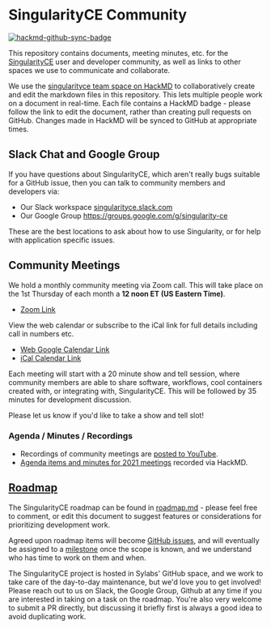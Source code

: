# SingularityCE Community

[![hackmd-github-sync-badge](https://hackmd.io/KwPBiu0nQeO4MTX_0KHXWA/badge)](https://hackmd.io/KwPBiu0nQeO4MTX_0KHXWA)

This repository contains documents, meeting minutes, etc. for the [SingularityCE](https://github.com/sylabs/singularity) user and developer community, as well as links to other spaces we use to communicate and collaborate.

We use the [singularityce team space on HackMD](https://hackmd.io/team/singularityce) to collaboratively create and edit the markdown files in this repository. This lets multiple people work on a document in real-time. Each file contains a HackMD badge - please follow the link to edit the document, rather than creating pull requests on GitHub. Changes made in HackMD will be synced to GitHub at appropriate times.


## Slack Chat and Google Group

If you have questions about SingularityCE, which aren't really bugs suitable for a GitHub issue, then you can talk to community members and developers via:

* Our Slack workspace [singularityce.slack.com](https://join.slack.com/t/singularityce/shared_invite/zt-r4wpx7wl-icxZwBMb~OAspdsMokY5Cg)
* Our Google Group https://groups.google.com/g/singularity-ce

These are the best locations to ask about how to use Singularity, or for help with application specific issues.


## Community Meetings

We hold a monthly community meeting via Zoom call. This will take place on the 1st Thursday of each month a **12 noon ET (US Eastern Time)**.

* [Zoom Link](https://zoom.us/j/98830550629?pwd=ZENYK0hUUlBoSGZlTUl2WEdEa1FDUT09)

View the web calendar or subscribe to the iCal link for full details including call in numbers etc.

* [Web Google Calendar Link](https://calendar.google.com/calendar/embed?src=c_saforbmeq46digf278419lbh1k%40group.calendar.google.com&ctz=America%2FChicago)
* [iCal Calendar Link](https://calendar.google.com/calendar/ical/c_saforbmeq46digf278419lbh1k%40group.calendar.google.com/public/basic.ics)


Each meeting will start with a 20 minute show and tell session, where community members are able to share software, workflows, cool containers created with, or integrating with, SingularityCE. This will be followed by 35 minutes for development discussion.

Please let us know if you'd like to take a show and tell slot!

### Agenda / Minutes / Recordings

* Recordings of community meetings are [posted to YouTube](https://www.youtube.com/c/SylabsInc).
* [Agenda items and minutes for 2021 meetings](meetings_2021.md) recorded via HackMD.


## [Roadmap](roadmap.md)

The SingularityCE roadmap can be found in [roadmap.md](roadmap.md) - please feel free to comment, or edit this document to suggest features or considerations for prioritizing development work.

Agreed upon roadmap items will become [GitHub issues](https://github.com/sylabs/singularity/issues), and will eventually be assigned to a [milestone](https://github.com/sylabs/singularity/milestones) once the scope is known, and we understand who has time to work on them and when.

The SingularityCE project is hosted in Sylabs' GitHub space, and we work to take care of the day-to-day maintenance, but we'd love you to get involved! Please reach out to us on Slack, the Google Group, Github at any time if you are interested in taking on a task on the roadmap. You're also very welcome to submit a PR directly, but discussing it briefly first is always a good idea to avoid duplicating work.
